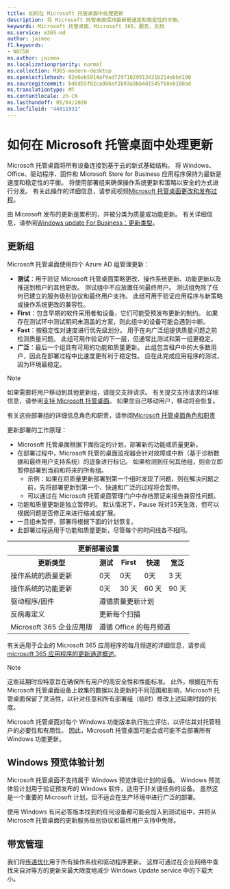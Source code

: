 ```yaml
---
title: 如何在 Microsoft 托管桌面中处理更新
description: 将 Microsoft 托管桌面保持最新是速度和稳定性的平衡。
keywords: Microsoft 托管桌面，Microsoft 365，服务，文档
ms.service: m365-md
author: jaimeo
f1.keywords:
- NOCSH
ms.author: jaimeo
ms.localizationpriority: normal
ms.collection: M365-modern-desktop
ms.openlocfilehash: 02e6eb5914af9ad72971029913d31b214ebbd190
ms.sourcegitcommit: bd8d55f82ca008af1b93a9bb4d1545f68e8188ad
ms.translationtype: MT
ms.contentlocale: zh-CN
ms.lasthandoff: 05/04/2020
ms.locfileid: "44011931"
---
```

# <a name="how-updates-are-handled-in-microsoft-managed-desktop"></a>如何在 Microsoft 托管桌面中处理更新


<!--This topic is the target for a "Learn more" link in the Admin Portal (aka.ms/update-rings); do not delete.-->

<!--Update management -->

Microsoft 托管桌面将所有设备连接到基于云的新式基础结构。 将 Windows、Office、驱动程序、固件和 Microsoft Store for Business 应用程序保持为最新是速度和稳定性的平衡。 将使用部署组来确保操作系统更新和策略以安全的方式进行分发。 有关此操作的详细信息，请参阅视频[Microsoft 托管桌面更改和发布过程](https://www.microsoft.com/videoplayer/embed/RE4mWqP)。

由 Microsoft 发布的更新是累积的，并被分类为质量或功能更新。
有关详细信息，请参阅[Windows update For Business：更新类型](https://docs.microsoft.com/windows/deployment/update/waas-manage-updates-wufb#update-types)。 

## <a name="update-groups"></a>更新组

Microsoft 托管桌面使用四个 Azure AD 组管理更新：

- **测试**：用于验证 Microsoft 托管桌面策略更改、操作系统更新、功能更新以及推送到租户的其他更改。 测试组中不应放置任何最终用户。 测试组免除了任何已建立的服务级别协议和最终用户支持。 此组可用于验证应用程序与新策略或操作系统更改的兼容性。  
- **First**：包含早期的软件采用者和设备，它们可能受预发布更新的制约。 如果存在测试环中测试期间未涵盖的方案，则此组中的设备可能会遇到中断。
- **Fast**：按稳定性对速度进行优先级划分。 用于在向广泛组提供质量问题之前检测质量问题。 此组可用作验证的下一层，但通常比测试和第一组更稳定。 
- **广泛**：最后一个组具有可用的功能和质量更新。 此组包含租户中的大多数用户，因此在部署过程中比速度更有利于稳定性。 应在此完成应用程序的测试，因为环境最稳定。 

> [!NOTE]
> 如果需要将用户移动到其他更新组，请提交支持请求。 有关提交支持请求的详细信息，请参阅[支持 Microsoft 托管桌面](support.md)。 如果您自己移动用户，移动将会恢复。

有关这些部署组的详细信息角色和职责，请参阅[Microsoft 托管桌面角色和职责](../intro/roles-and-responsibilities.md)

更新部署的工作原理：
- Microsoft 托管桌面根据下面指定的计划，部署新的功能或质量更新。
- 在部署过程中，Microsoft 托管的桌面监视器会针对故障或中断（基于诊断数据和最终用户支持系统）的迹象进行标记。 如果检测到任何其他组，则会立即暂停部署到当前和将来的所有组。
    - 示例：如果在将质量更新部署到第一个组时发现了问题，则在解决问题之前，先将部署更新到第一个、快速和广泛的过程将会暂停。
    - 可以通过在 Microsoft 托管桌面管理门户中存档票证来报告兼容性问题。
- 功能和质量更新是独立暂停的。 默认情况下，Pause 将对35天生效，但可以根据问题是否修正来进行缩减或扩展。
- 一旦组未暂停，部署将根据下面的计划恢复。
- 此部署过程适用于功能和质量更新，尽管每个的时间线各不相同。




<table>
<tr><th colspan="5">更新部署设置</th></tr>
<tr><th>更新类型</th><th>测试</th><th>First</th><th>快速</th><th>宽泛</th></tr>
<tr><td>操作系统的质量更新</td><td>0天</td><td>0天</td><td>0天</td><td>3 天</td></tr>
<tr><td>操作系统的功能更新</td><td>0天</td><td>30 天</td><td>60 天</td><td>90 天</td></tr>
<tr><td>驱动程序/固件</td><td colspan="4">遵循质量更新计划</td></tr>
<tr><td>反病毒定义</td><td colspan="4">更新每个扫描</td></tr>
<tr><td>Microsoft 365 企业应用版</td><td colspan="4">遵循 Office 的每月频道
</table>

有关适用于企业的 Microsoft 365 应用程序的每月频道的详细信息，请参阅[microsoft 365 应用程序的更新通道概述](https://docs.microsoft.com/deployoffice/overview-update-channels)。

>[!NOTE]
>这些延期时段特意旨在确保所有用户的高安全性和性能标准。 此外，根据在所有 Microsoft 托管桌面设备上收集的数据以及更新的不同范围和影响，Microsoft 托管桌面保留了灵活性，以针对任意和所有部署组（临时）修改上述延期时段的长度。
>
>Microsoft 托管桌面对每个 Windows 功能版本执行独立评估，以评估其对托管租户的必要性和有用性。 因此，Microsoft 托管桌面可能会或可能不会部署所有 Windows 功能更新。 

## <a name="windows-insider-program"></a>Windows 预览体验计划

Microsoft 托管桌面不支持属于 Windows 预览体验计划的设备。 Windows 预览体验计划用于验证预发布的 Windows 软件，适用于非关键任务的设备。 虽然这是一个重要的 Microsoft 计划，但不适合在生产环境中进行广泛的部署。 

使用 Windows 有问必答版本找到的任何设备都可能会加入到测试组中，并将从 Microsoft 托管桌面的更新服务级别协议和最终用户支持中免除。

## <a name="bandwidth-management"></a>带宽管理

我们将[传递优化](https://docs.microsoft.com/windows/deployment/update/waas-delivery-optimization)用于所有操作系统和驱动程序更新。 这样可通过在企业网络中查找来自对等方的更新来最大限度地减少 Windows Update service 中的下载大小。


